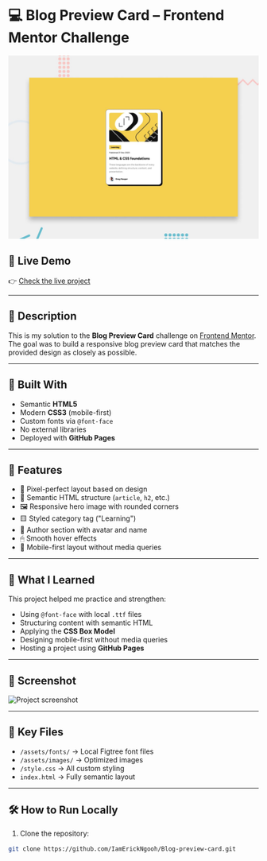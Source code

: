 # 💻 Blog Preview Card – Frontend Mentor Challenge

![Design preview for the Blog preview card coding challenge](./preview.jpg)

## 📍 Live Demo

👉 [Check the live project](https://iamerickngooh.github.io/Blog-preview-card/)

---

## 📝 Description

This is my solution to the **Blog Preview Card** challenge on [Frontend Mentor](https://www.frontendmentor.io/challenges/blog-preview-card-ckPaj01XZw).  
The goal was to build a responsive blog preview card that matches the provided design as closely as possible.

---

## 🔧 Built With

- Semantic **HTML5**
- Modern **CSS3** (mobile-first)
- Custom fonts via `@font-face`
- No external libraries
- Deployed with **GitHub Pages**

---

## 🎯 Features

- 🎨 Pixel-perfect layout based on design
- 🧱 Semantic HTML structure (`article`, `h2`, etc.)
- 🖼 Responsive hero image with rounded corners
- 🟨 Styled category tag ("Learning")
- 🧑 Author section with avatar and name
- 🖱 Smooth hover effects
- 📱 Mobile-first layout without media queries

---

## 🚀 What I Learned

This project helped me practice and strengthen:

- Using `@font-face` with local `.ttf` files
- Structuring content with semantic HTML
- Applying the **CSS Box Model**
- Designing mobile-first without media queries
- Hosting a project using **GitHub Pages**

---

## 📸 Screenshot

![Project screenshot](./assets/images/preview.png)

---

## 📂 Key Files

- `/assets/fonts/` → Local Figtree font files
- `/assets/images/` → Optimized images
- `/style.css` → All custom styling
- `index.html` → Fully semantic layout

---

## 🛠 How to Run Locally

1. Clone the repository:
```bash
git clone https://github.com/IamErickNgooh/Blog-preview-card.git
